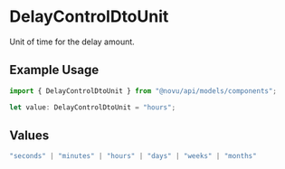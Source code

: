 # DelayControlDtoUnit

Unit of time for the delay amount.

## Example Usage

```typescript
import { DelayControlDtoUnit } from "@novu/api/models/components";

let value: DelayControlDtoUnit = "hours";
```

## Values

```typescript
"seconds" | "minutes" | "hours" | "days" | "weeks" | "months"
```